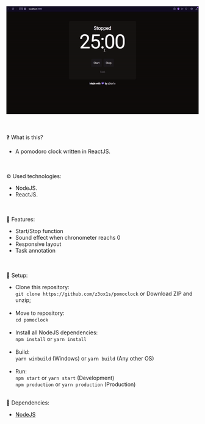 <img src="./images/screenshot.gif" width="800">

<br><br>
❓ What is this?
- A pomodoro clock written in ReactJS.

<br><br>
⚙️ Used technologies:
- NodeJS.
- ReactJS.

<br><br>
📌 Features:
- Start/Stop function
- Sound effect when chronometer reachs 0
- Responsive layout
- Task annotation

<br><br>
🔧 Setup:
- Clone this repository:<br>
`git clone https://github.com/z3ox1s/pomoclock` or Download ZIP and unzip;<br><br>
- Move to repository:<br>
`cd pomoclock`<br><br>
- Install all NodeJS dependencies:<br>
`npm install` or `yarn install`<br><br>
- Build:<br>
`yarn winbuild` (Windows) or `yarn build` (Any other OS)<br><br>
- Run:<br>
`npm start` or `yarn start` (Development)<br>
`npm production` or `yarn production` (Production)<br><br>

📖 Dependencies:
- <a href="https://nodejs.org">NodeJS</a>
